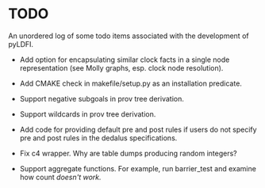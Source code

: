 # TODO

An unordered log of some todo items associated with the development of pyLDFI.

* Add option for encapsulating similar clock facts in a single node representation (see Molly graphs, esp. clock node resolution).

* Add CMAKE check in makefile/setup.py as an installation predicate.

* Support negative subgoals in prov tree derivation.

* Support wildcards in prov tree derivation.

* Add code for providing default pre and post rules if users do not specify pre and post rules in the dedalus specifications.

* Fix c4 wrapper. Why are table dumps producing random integers?

* Support aggregate functions. For example, run barrier_test and examine how count<I> doesn't work.

